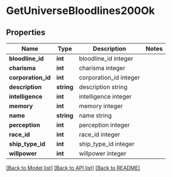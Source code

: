 # GetUniverseBloodlines200Ok

## Properties
Name | Type | Description | Notes
------------ | ------------- | ------------- | -------------
**bloodline_id** | **int** | bloodline_id integer | 
**charisma** | **int** | charisma integer | 
**corporation_id** | **int** | corporation_id integer | 
**description** | **string** | description string | 
**intelligence** | **int** | intelligence integer | 
**memory** | **int** | memory integer | 
**name** | **string** | name string | 
**perception** | **int** | perception integer | 
**race_id** | **int** | race_id integer | 
**ship_type_id** | **int** | ship_type_id integer | 
**willpower** | **int** | willpower integer | 

[[Back to Model list]](../README.md#documentation-for-models) [[Back to API list]](../README.md#documentation-for-api-endpoints) [[Back to README]](../README.md)


